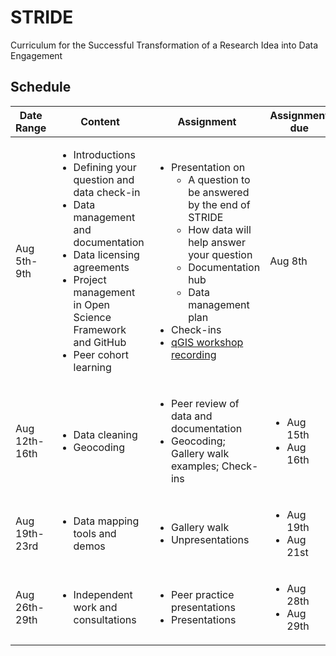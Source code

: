 # STRIDE
Curriculum for the Successful Transformation of a Research Idea into Data Engagement

## Schedule

|Date Range|Content|Assignment|Assignment due|
|--- |---    |---       |---           |
|Aug 5th-9th|<ul><li>Introductions</li><li>Defining your question and data check-in</li><li>Data management and documentation</li> <li>Data licensing agreements</li><li>Project management in Open Science Framework and GitHub</li><li>Peer cohort learning</li></ul>| <ul><li>Presentation on <ul><li>A question to be answered by the end of STRIDE</li><li>How data will help answer your question</li><li>Documentation hub</li><li>Data management plan</li></ul><li>Check-ins</li><li>[qGIS workshop recording](https://www.youtube.com/watch?v=avscRlskV2E)</li></ul>|Aug 8th|
|Aug 12th-16th|<ul><li>Data cleaning</li><li>Geocoding</li>|<ul><li>Peer review of data and documentation</li><li>Geocoding; Gallery walk examples; Check-ins</li></ul>|<ul><li>Aug 15th</li><li>Aug 16th</li></ul>|
  |Aug 19th-23rd|<ul><li>Data mapping tools and demos</li></ul>|<ul><li>Gallery walk</li><li>Unpresentations</li></ul>|<ul><li>Aug 19th</li><li>Aug 21st</li></ul>|
|Aug 26th-29th|<ul><li>Independent work and consultations</li>|<ul><li>Peer practice presentations</li><li>Presentations</li></ul>|<ul><li>Aug 28th</li><li>Aug 29th</li></ul>|
